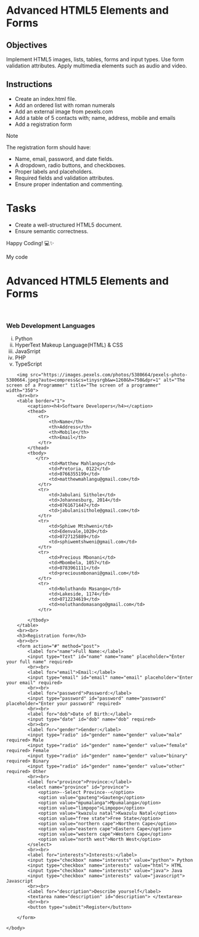 # Advanced HTML5 Elements and Forms

## Objectives
Implement HTML5 images, lists, tables, forms and input types.
Use form validation attributes.
Apply multimedia elements such as audio and video.

## Instructions

- Create an index.html file.
- Add an ordered list with roman numerals
- Add an external image from pexels.com
- Add a table of 5 contacts with; name, address, mobile and emails
- Add a registration form

>[!NOTE]
>  The registration form should have:
>- Name, email, password, and date fields.
>- A dropdown, radio buttons, and checkboxes.
>- Proper labels and placeholders.
>- Required fields and validation attributes.
>- Ensure proper indentation and commenting.
 
# Tasks
- Create a well-structured HTML5 document.
- Ensure semantic correctness.

Happy Coding! 💻✨

My code 

<!DOCTYPE html>
<html>
    <head>
        <title>Advanced HTML5 Elements and Forms </title>
    </head>
    <body>
        <h1>Advanced HTML5 Elements and Forms </h1>
        <br>
        <h3>Web Development Languages</h3>
        <ol type="i">
            <li>Python</li>
            <li>HyperText Makeup Language(HTML)  & CSS </li>
            <li>JavaSrript</li>
            <li>PHP</li>
            <li>TypeScript</li>
        </ol>

        <img src="https://images.pexels.com/photos/5380664/pexels-photo-5380664.jpeg?auto=compress&cs=tinysrgb&w=1260&h=750&dpr=1" alt="The screen of a Programmer" title="The screen of a programmer" width="350">
        <br><br>
        <table border="1">
            <caption><h4>Software Developers</h4></caption>
            <thead>
                <tr>
                    <th>Name</th>
                    <th>Address</th>
                    <th>Mobile</th>
                    <th>Email</th>
                </tr>
            </thead>
            <tbody>
               </tr>
                    <td>Matthew Mahlangu</td>
                    <td>Pretoria, 0122</td>
                    <td>0766355199</td>
                    <td>matthewmahlangu@gmail.com</td>
                </tr>
                <tr>
                    <td>Jabulani Sithole</td>
                    <td>Johannesburg, 2014</td>
                    <td>0761671447</td>
                    <td>jabulanisithole@gmail.com</td>
                </tr>
                <tr>
                    <td>Sphiwe Mtshweni</td>
                    <td>Edenvale,1020</td>
                    <td>0727125889</td>
                    <td>sphiwemtshweni@gmail.com</td>
                </tr>
                <tr>
                    <td>Precious Mbonani</td>
                    <td>Mbombela, 1057</td>
                    <td>0783961111</td>
                    <td>preciousmbonani@gmail.com</td>
                </tr>
                <tr>
                    <td>Noluthando Masango</td>
                    <td>Lakeside, 1174</td>
                    <td>0712234619</td>
                    <td>noluthandomasango@gmail.com</td>
                </tr>

            </tbody>
        </table>
        <br><br>
        <h3>Registration form</h3>
        <br><br>
        <form action="#" method="post">
            <label for="name">Full Name:</label>
            <input type="text" id="name" name="name" placeholder="Enter your full name" required>
            <br><br>
            <label for="email">Email:</label>
            <input type="email" id="email" name="email" placeholder="Enter your email" required>
            <br><br>
            <label for="password">Password:</label>
            <input type="password" id="password" name="password" placeholder="Enter your password" required>
            <br><br>
            <label for="dob">Date of Birth:</label>
            <input type="date" id="dob" name="dob" required>
            <br><br>
            <label for="gender">Gender:</label>
            <input type="radio" id="gender" name="gender" value="male" required> Male
            <input type="radio" id="gender" name="gender" value="female" required> Female 
            <input type="radio" id="gender" name="gender" value="binary" required> Binary
            <input type="radio" id="gender" name="gender" value="other" required> Other
            <br><br>
            <label for="province">Province:</label>
            <select name="province" id="province">
                <option>--Select Province--</option>
                <option value="gauteng">Gauteng</option>
                <option value="mpumalanga">Mpumalanga</option>
                <option value="limpopo">Limpopo</option>
                <option value="kwazulu natal">Kwazulu Natal</option>
                <option value="free state">Free State</option>
                <option value="northern cape">Northern Cape</option>
                <option value="eastern cape">Eastern Cape</option>
                <option value="western cape">Western Cape</option>
                <option value="north west">North West</option>
            </select>
            <br><br>
            <label for="interests">Interests:</label>
            <input type="checkbox" name="interests" value="python"> Python
            <input type="checkbox" name="interests" value="html"> HTML
            <input type="checkbox" name="interests" value="java"> Java
            <input type="checkbox" name="interests" value="javascript"> Javascript
            <br><br>
            <label for="description">Describe yourself</label>
            <textarea name="description" id="description"> </textarea>
            <br><br>
            <button type="submit">Register</button>

        </form>

    </body>
</html>
